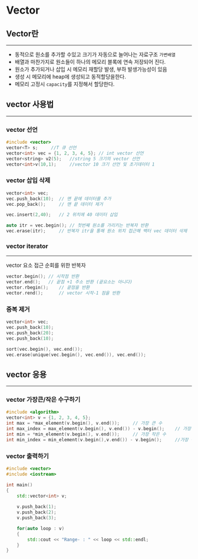 # Vector
## Vector란
---
* 동적으로 원소를 추가할 수있고 크기가 자동으로 늘어나는 자료구조 `가변배열`
* 배열과 마찬가지로 원소들이 하나의 메모리 블록에 연속 저장되어 진다. 
* 원소가 추가되거나 삽입 시 메모리 재할당 발생, 부하 발생가능성이 있음
* 생성 시 메모리에 heap에 생성되고 동적할당을한다.
* 메모리 고정시 `capacity`를 지정해서 할당한다.

## vector 사용법
---
### vector 선언
```c++
#include <vector>  
vector<T> s;     //T 큐 선언
vector<int> vec = {1, 2, 3, 4, 5}; // int vector 선언
vector<string> v2(5);   //string 5 크기의 vector 선언
vector<int>v(10,1);     //vector 10 크기 선언 및 초기데이터 1
```
### vector 삽입 삭제
```c++
vector<int> vec;
vec.push_back(10);  // 맨 끝에 데이터를 추가
vec.pop_back();     // 맨 끝 데이터 제거

vec.insert(2,40);   // 2 위치에 40 데이터 삽입

auto itr = vec.begin(); // 첫번째 원소를 가리키는 반복자 반환
vec.erase(itr);     // 반복자 itr을 통해 원소 위치 접근해 백터 vec 데이터 삭제
```
### vector iterator
---
vector 요소 접근 순회를 위한 반복자
```c++
vector.begin(); // 시작점 반환
vector.end();   // 끝점 +1 주소 반환 (끝요소는 아니다)
vector.rbegin();    // 끝점을 반환
vector.rend();      // vector 시작-1 점을 반환 
```
### 중복 제거
```c++
vector<int> vec;
vec.push_back(10); 
vec.push_back(20); 
vec.push_back(10); 

sort(vec.begin(), vec.end());
vec.erase(unique(vec.begin(), vec.end()), vec.end());
```
## vector 응용
---
### vector 가장큰/작은 수구하기
```c++
#include <algorithm>
vector<int> v = {1, 2, 3, 4, 5};
int max = *max_element(v.begin(), v.end());     // 가장 큰 수
int max_index = max_element(v.begin(), v.end()) - v.begin();    // 가장 큰 수의 인덱스
int min = *min_element(v.begin(), v.end());     // 가장 작은 수
int min_index = min_element(v.begin(),v.end()) - v.begin();     //가장 작은 수의 인덱스
```
### vector 출력하기
```c++
#include <vector>
#include <iostream>

int main()
{
    std::vector<int> v;
    
    v.push_back(1);
    v.push_back(2);
    v.push_back(3);

    for(auto loop : v)
    {
        std::cout << "Range- : " << loop << std::endl;
    }
}
```
